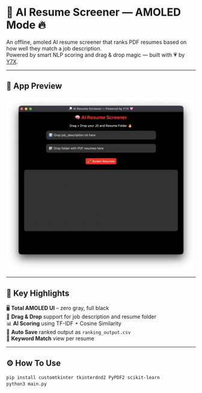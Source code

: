 # 💼 AI Resume Screener — AMOLED Mode 🔥

An offline, amoled AI resume screener that ranks PDF resumes based on how well they match a job description.  
Powered by smart NLP scoring and drag & drop magic — built with 💗 by [Y7X](https://github.com/Y7X-bit).

---
## 📸 App Preview

<p align="center">
  <img src="assets/1.png" alt="AI Resume Screener UI" width="750">
</p>

---

## 🖤 Key Highlights

🖥️ **Total AMOLED UI** – zero gray, full black  
📄 **Drag & Drop** support for job description and resume folder  
📊 **AI Scoring** using TF-IDF + Cosine Similarity  
📁 **Auto Save** ranked output as `ranking_output.csv`  
🧠 **Keyword Match** view per resume

---

## ⚙️ How To Use

```bash
pip install customtkinter tkinterdnd2 PyPDF2 scikit-learn
python3 main.py